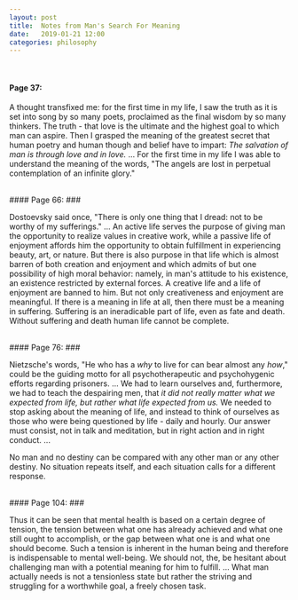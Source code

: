 ```yaml
---
layout: post
title:  Notes from Man's Search For Meaning
date:   2019-01-21 12:00
categories: philosophy
---
```



<br>

#### Page 37: ###

A thought transfixed me: for the first time in my life, I saw the truth as it is set into song by so many poets, proclaimed as the final wisdom by so many thinkers. The truth - that love is the ultimate and the highest goal to which man can aspire. Then I grasped the meaning of the greatest secret that human poetry and human though and belief have to impart: _The salvation of man is through love and in love._ ... For the first time in my life I was able to understand the meaning of the words, "The angels are lost in perpetual contemplation of an infinite glory."

<br>
#### Page 66: ###

Dostoevsky said once, "There is only one thing that I dread: not to be worthy of my sufferings." ... An active life serves the purpose of giving man the opportunity to realize values in creative work, while a passive life of enjoyment affords him the opportunity to obtain fulfillment in experiencing beauty, art, or nature. But there is also purpose in that life which is almost barren of both creation and enjoyment and which admits of but one possibility of high moral behavior: namely, in man's attitude to his existence, an existence restricted by external forces. A creative life and a life of enjoyment are banned to him. But not only creativeness and enjoyment are meaningful. If there is a meaning in life at all, then there must be a meaning in suffering. Suffering is an ineradicable part of life, even as fate and death. Without suffering and death human life cannot be complete.

<br>
#### Page 76: ###

Nietzsche's words, "He who has a _why_ to live for can bear almost any _how_," could be the guiding motto for all psychotherapeutic and psychohygenic efforts regarding prisoners. ... We had to learn ourselves and, furthermore, we had to teach the despairing men, that _it did not really matter what we expected from life, but rather what life expected from us._ We needed to stop asking about the meaning of life, and instead to think of ourselves as those who were being questioned by life - daily and hourly. Our answer must consist, not in talk and meditation, but in right action and in right conduct. ... 

No man and no destiny can be compared with any other man or any other destiny. No situation repeats itself, and each situation calls for a different response.  

<br>
#### Page 104: ###

Thus it can be seen that mental health is based on a certain degree of tension, the tension between what one has already achieved and what one still ought to accomplish, or the gap between what one is and what one should become. Such a tension is inherent in the human being and therefore is indispensable to mental well-being. We should not, the, be hesitant about challenging man with a potential meaning for him to fulfill. ... What man actually needs is not a tensionless state but rather the striving and struggling for a worthwhile goal, a freely chosen task.

